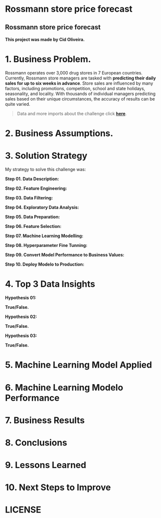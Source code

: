 # Rossmann store price forecast

## Rossmann store price forecast

#### This project was made by Cid Oliveira.

# 1. Business Problem.

Rossmann operates over 3,000 drug stores in 7 European countries. Currently, Rossmann store managers are tasked with **predicting their daily sales for up to six weeks in advance**. Store sales are influenced by many factors, including promotions, competition, school and state holidays, seasonality, and locality. With thousands of individual managers predicting sales based on their unique circumstances, the accuracy of results can be quite varied.

> Data and more imports about the challenge click **[here](https://www.kaggle.com/c/rossmann-store-sales/overview/description)**.

# 2. Business Assumptions.

# 3. Solution Strategy

My strategy to solve this challenge was:

**Step 01. Data Description:**

**Step 02. Feature Engineering:**

**Step 03. Data Filtering:**

**Step 04. Exploratory Data Analysis:**

**Step 05. Data Preparation:**

**Step 06. Feature Selection:**

**Step 07. Machine Learning Modelling:**

**Step 08. Hyperparameter Fine Tunning:**

**Step 09. Convert Model Performance to Business Values:**

**Step 10. Deploy Modelo to Production:**

# 4. Top 3 Data Insights

**Hypothesis 01:**

**True/False.**

**Hypothesis 02:**

**True/False.**

**Hypothesis 03:**

**True/False.**

# 5. Machine Learning Model Applied

# 6. Machine Learning Modelo Performance

# 7. Business Results

# 8. Conclusions

# 9. Lessons Learned

# 10. Next Steps to Improve

# LICENSE


